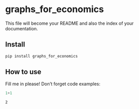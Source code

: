 # graphs_for_economics

<!-- WARNING: THIS FILE WAS AUTOGENERATED! DO NOT EDIT! -->

This file will become your README and also the index of your
documentation.

## Install

``` sh
pip install graphs_for_economics
```

## How to use

Fill me in please! Don’t forget code examples:

``` python
1+1
```

    2
